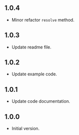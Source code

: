 ## 1.0.4

- Minor refactor `resolve` method.

## 1.0.3

- Update readme file.

## 1.0.2

- Update example code.

## 1.0.1

- Update code documentation.

## 1.0.0

- Initial version.
